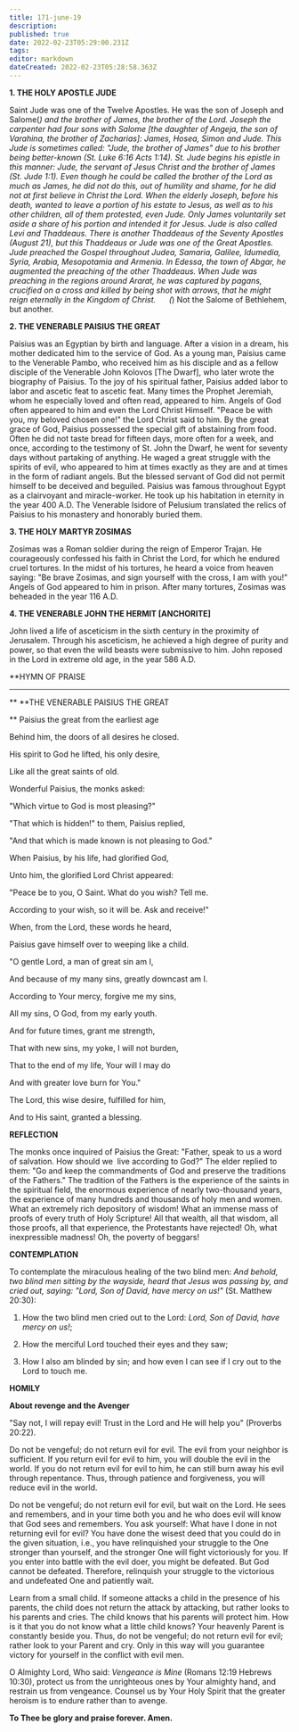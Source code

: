 ```yaml
---
title: 171-june-19
description: 
published: true
date: 2022-02-23T05:29:00.231Z
tags: 
editor: markdown
dateCreated: 2022-02-23T05:28:58.363Z
---
```



**1. THE HOLY APOSTLE JUDE**

Saint Jude was one of the Twelve Apostles. He was the son of Joseph and Salome(*) and the brother of James, the brother of the Lord. Joseph the carpenter had four sons with Salome [the daughter of Angeja, the son of Varahina, the brother of Zacharias]: James, Hosea, Simon and Jude. This Jude is sometimes called: "Jude, the brother of James" due to his brother being better-known (St. Luke 6:16 Acts 1:14). St. Jude begins his epistle in this manner: *Jude, the servant of Jesus Christ and the brother of James* (St. Jude 1:1). Even though he could be called the brother of the Lord as much as James, he did not do this, out of humility and shame, for he did not at first believe in Christ the Lord. When the elderly Joseph, before his death, wanted to leave a portion of his estate to Jesus, as well as to his other children, all of them protested, even Jude. Only James voluntarily set aside a share of his portion and intended it for Jesus. Jude is also called Levi and Thaddeaus. There is another Thaddeaus of the Seventy Apostles (August 21), but this Thaddeaus or Jude was one of the Great Apostles. Jude preached the Gospel throughout Judea, Samaria, Galilee, Idumedia, Syria, Arabia, Mesopotamia and Armenia. In Edessa, the town of Abgar, he augmented the preaching of the other Thaddeaus. When Jude was preaching in the regions around Ararat, he was captured by pagans, crucified on a cross and killed by being shot with arrows, that he might reign eternally in the Kingdom of Christ.
     (*) Not the Salome of Bethlehem, but another.

**2. THE VENERABLE PAISIUS THE GREAT**

Paisius was an Egyptian by birth and language. After a vision in a dream, his mother dedicated him to the service of God. As a young man, Paisius came to the Venerable Pambo, who received him as his disciple and as a fellow disciple of the Venerable John Kolovos [The Dwarf], who later wrote the biography of Paisius. To the joy of his spiritual father, Paisius added labor to labor and ascetic feat to ascetic feat. Many times the Prophet Jeremiah, whom he especially loved and often read, appeared to him. Angels of God often appeared to him and even the Lord Christ Himself. "Peace be with you, my beloved chosen one!" the Lord Christ said to him. By the great grace of God, Paisius possessed the special gift of abstaining from food. Often he did not taste bread for fifteen days, more often for a week, and once, according to the testimony of St. John the Dwarf, he went for seventy days without partaking of anything. He waged a great struggle with the spirits of evil, who appeared to him at times exactly as they are and at times in the form of radiant angels. But the blessed servant of God did not permit himself to be deceived and beguiled. Paisius was famous throughout Egypt as a clairvoyant and miracle-worker. He took up his habitation in eternity in the year 400 A.D. The Venerable Isidore of Pelusium translated the relics of Paisius to his monastery and honorably buried them.

**3. THE HOLY MARTYR ZOSIMAS**

Zosimas was a Roman soldier during the reign of Emperor Trajan. He courageously confessed his faith in Christ the Lord, for which he endured cruel tortures. In the midst of his tortures, he heard a voice from heaven saying: "Be brave Zosimas, and sign yourself with the cross, I am with you!" Angels of God appeared to him in prison. After many tortures, Zosimas was beheaded in the year 116 A.D.

**4. THE VENERABLE JOHN THE HERMIT [ANCHORITE]**

John lived a life of asceticism in the sixth century in the proximity of Jerusalem. Through his asceticism, he achieved a high degree of purity and power, so that even the wild beasts were submissive to him. John reposed in the Lord in extreme old age, in the year 586 A.D.


**HYMN OF PRAISE
**** 
**
**THE VENERABLE PAISIUS THE GREAT
 
**
Paisius the great from the earliest age
 

Behind him, the doors of all desires he closed.
 

His spirit to God he lifted, his only desire,
 

Like all the great saints of old.


Wonderful Paisius, the monks asked:
 

"Which virtue to God is most pleasing?"
 

"That which is hidden!" to them, Paisius replied,
 

"And that which is made known is not pleasing to God."
 

When Paisius, by his life, had glorified God,
 

Unto him, the glorified Lord Christ appeared:
 

"Peace be to you, O Saint. What do you wish? Tell me.
 

According to your wish, so it will be. Ask and receive!"
 

When, from the Lord, these words he heard,
 

Paisius gave himself over to weeping like a child.
 

"O gentle Lord, a man of great sin am I,
 

And because of my many sins, greatly downcast am I.
 

According to Your mercy, forgive me my sins,
 

All my sins, O God, from my early youth.
 

And for future times, grant me strength,
 

That with new sins, my yoke, I will not burden,
 

That to the end of my life, Your will I may do
 

And with greater love burn for You."
 

The Lord, this wise desire, fulfilled for him,
 

And to His saint, granted a blessing.
 

**REFLECTION**

The monks once inquired of Paisius the Great: "Father, speak to us a word of salvation. How should we  live according to God?" The elder replied to them: "Go and keep the commandments of God and preserve the traditions of the Fathers." The tradition of the Fathers is the experience of the saints in the spiritual field, the enormous experience of nearly two-thousand years, the experience of many hundreds and thousands of holy men and women. What an extremely rich depository of wisdom! What an immense mass of proofs of every truth of Holy Scripture! All that wealth, all that wisdom, all those proofs, all that experience, the Protestants have rejected! Oh, what inexpressible madness! Oh, the poverty of beggars!


**CONTEMPLATION**


To contemplate the miraculous healing of the two blind men: *And behold, two blind men sitting by the wayside, heard that Jesus was passing by, and cried out, saying: "Lord, Son of David, have mercy on us!"* (St. Matthew 20:30):

1.  How the two blind men cried out to the Lord: *Lord, Son of David, have mercy on us!*;

1.  How the merciful Lord touched their eyes and they saw;

1.  How I also am blinded by sin; and how even I can see if I cry out to the Lord to touch me.


**HOMILY**


**About revenge and the Avenger**

"Say not, I will repay evil! Trust in the Lord and He will help you" (Proverbs 20:22).

Do not be vengeful; do not return evil for evil. The evil from your neighbor is sufficient. If you return evil for evil to him, you will double the evil in the world. If you do not return evil for evil to him, he can still burn away his evil through repentance. Thus, through patience and forgiveness, you will reduce evil in the world.

Do not be vengeful; do not return evil for evil, but wait on the Lord. He sees and remembers, and in your time both you and he who does evil will know that God sees and remembers. You ask yourself: What have I done in not returning evil for evil? You have done the wisest deed that you could do in the given situation, i.e., you have relinquished your struggle to the One stronger than yourself, and the stronger One will fight victoriously for you. If you enter into battle with the evil doer, you might be defeated. But God cannot be defeated. Therefore, relinquish your struggle to the victorious and undefeated One and patiently wait.

Learn from a small child. If someone attacks a child in the presence of his parents, the child does not return the attack by attacking, but rather looks to his parents and cries. The child knows that his parents will protect him. How is it that you do not know what a little child knows? Your heavenly Parent is constantly beside you. Thus, do not be vengeful; do not return evil for evil; rather look to your Parent and cry. Only in this way will you guarantee victory for yourself in the conflict with evil men.

O Almighty Lord, Who said: *Vengeance is Mine* (Romans 12:19 Hebrews 10:30), protect us from the unrighteous ones by Your almighty hand, and restrain us from vengeance. Counsel us by Your Holy Spirit that the greater heroism is to endure rather than to avenge.

**To Thee be glory and praise forever. Amen.**
